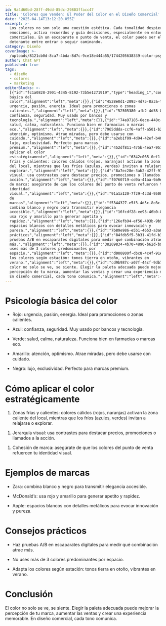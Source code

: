 ```yaml
---
id: 9a4d60bd-28ff-49dd-85dc-29803ffacc47
title: 'Colores que Venden: El Poder del Color en el Diseño Comercial'
date: '2025-04-14T13:12:20.055Z'
excerpt: >-
  Los colores no son solo una cuestión estética. Cada tonalidad despierta
  emociones, activa recuerdos y guía decisiones, especialmente en entornos
  comerciales. En un escaparate o punto de venta, el color puede ser el
  detonante entre entrar o seguir caminando.
category: Diseño
coverImage: >-
  /uploads/8121cb0d-8ca7-4bda-8d7c-9ce18e444a55/1744205638339-color-psychology.png
author: Chat GPT
published: true
tags:
  - diseño
  - colores
  - marketing
editorBlocks: >-
  [{"id":"fc1a0828-2901-4345-8192-73b5e1271919","type":"heading_1","content":"Psicología
  básica del
  color","alignment":"left","meta":{}},{"id":"4528e0d1-2093-4d75-8a3a-f74bcb83a126","type":"list_item","content":"Rojo:
  urgencia, pasión, energía. Ideal para promociones o zonas
  calientes.","alignment":"left","meta":{}},{"id":"52505380-afb2-4d58-8dc0-1667675ce452","type":"list_item","content":"Azul:
  confianza, seguridad. Muy usado por bancos y
  tecnología.","alignment":"left","meta":{}},{"id":"74a97185-6ece-448c-ad2a-58059f9bc013","type":"list_item","content":"Verde:
  salud, calma, naturaleza. Funciona bien en farmacias o marcas
  eco.","alignment":"left","meta":{}},{"id":"7965ddda-ccf6-4aff-a501-b23bbe873679","type":"list_item","content":"Amarillo:
  atención, optimismo. Atrae miradas, pero debe usarse con
  cuidado.","alignment":"left","meta":{}},{"id":"a2eb1f09-4d94-42ef-b40b-a4b6cfa675a0","type":"list_item","content":"Negro:
  lujo, exclusividad. Perfecto para marcas
  premium.","alignment":"left","meta":{}},{"id":"452df811-475b-4ea7-951d-7216daf0c063","type":"paragraph","content":"","alignment":"left","meta":{}},{"id":"ec62e044-f2c7-4af2-ae83-220caeb78445","type":"heading_1","content":"Cómo
  aplicar el color
  estratégicamente","alignment":"left","meta":{}},{"id":"6342c065-0ef1-4a2e-9bb3-fbf0edbe53e8","type":"ordered_list_item","content":"Zonas
  frías y calientes: colores cálidos (rojos, naranjas) activan la zona caliente
  del local, mientras que los fríos (azules, verdes) invitan a relajarse o
  explorar.","alignment":"left","meta":{}},{"id":"8a7ec28e-3ab2-42ff-979a-d68482d222fc","type":"ordered_list_item","content":"Jerarquía
  visual: usa contrastes para destacar precios, promociones o llamados a la
  acción.","alignment":"left","meta":{}},{"id":"f0760719-cd0a-41aa-9a9e-f85d7c502498","type":"ordered_list_item","content":"Cohesión
  de marca: asegúrate de que los colores del punto de venta refuercen tu
  identidad
  visual.","alignment":"left","meta":{}},{"id":"91a1a120-7f29-4c3d-9500-37060a5d1b8b","type":"paragraph","content":"","alignment":"left","meta":{}},{"id":"28cc0aed-f88b-4be7-8de1-3d23a01be0e1","type":"heading_1","content":"Ejemplos
  de
  marcas","alignment":"left","meta":{}},{"id":"f5344327-e5f3-4d5c-8e8c-45c90572bee9","type":"list_item","content":"Zara:
  combina blanco y negro para transmitir elegancia
  accesible.","alignment":"left","meta":{}},{"id":"16fcdf28-ee93-46b0-8289-2c3dca1b7fa0","type":"list_item","content":"McDonald’s:
  usa rojo y amarillo para generar apetito y
  rapidez.","alignment":"left","meta":{}},{"id":"126efb94-ef56-403b-9b90-a0f252e36bcd","type":"list_item","content":"Apple:
  espacios blancos con detalles metálicos para evocar innovación y
  pureza.","alignment":"left","meta":{}},{"id":"7b89e986-e5b1-4653-a3a8-a6778c4f3629","type":"paragraph","content":"","alignment":"left","meta":{}},{"id":"ab7cfd8c-11b1-4f36-98c3-9ad691c801e4","type":"heading_1","content":"Consejos
  prácticos","alignment":"left","meta":{}},{"id":"84fdb5f5-3b31-41fd-b316-660a6b66ad09","type":"list_item","content":"Haz
  pruebas A/B en escaparates digitales para medir qué combinación atrae
  más.","alignment":"left","meta":{}},{"id":"38209834-4b70-4890-b62d-b954f9928514","type":"list_item","content":"No
  uses más de 3 colores predominantes por
  espacio.","alignment":"left","meta":{}},{"id":"d000800f-dbc8-4c4f-91ef-a2817e19440f","type":"list_item","content":"Adapta
  los colores según estación: tonos tierra en otoño, vibrantes en
  verano.","alignment":"left","meta":{}},{"id":"cd9b987c-a07f-44cf-9db7-105a19129096","type":"paragraph","content":"","alignment":"left","meta":{}},{"id":"b6e298e1-b60f-45b1-8fe6-20ade313f28a","type":"heading_1","content":"Conclusión","alignment":"left","meta":{}},{"id":"3602e7bf-311d-40a7-a4d4-baae71ddb815","type":"paragraph","content":"El
  color no solo se ve, se siente. Elegir la paleta adecuada puede mejorar la
  percepción de tu marca, aumentar las ventas y crear una experiencia memorable.
  En diseño comercial, cada tono comunica.","alignment":"left","meta":{}}]
---
```

<h1>Psicología básica del color</h1>
<ul class="editor-list-ul"><li class="editor-list-li">Rojo: urgencia, pasión, energía. Ideal para promociones o zonas calientes.</li></ul>
<ul class="editor-list-ul"><li class="editor-list-li">Azul: confianza, seguridad. Muy usado por bancos y tecnología.</li></ul>
<ul class="editor-list-ul"><li class="editor-list-li">Verde: salud, calma, naturaleza. Funciona bien en farmacias o marcas eco.</li></ul>
<ul class="editor-list-ul"><li class="editor-list-li">Amarillo: atención, optimismo. Atrae miradas, pero debe usarse con cuidado.</li></ul>
<ul class="editor-list-ul"><li class="editor-list-li">Negro: lujo, exclusividad. Perfecto para marcas premium.</li></ul>
<p></p>
<h1>Cómo aplicar el color estratégicamente</h1>
<ol class="editor-list-ol"><li class="editor-list-li">Zonas frías y calientes: colores cálidos (rojos, naranjas) activan la zona caliente del local, mientras que los fríos (azules, verdes) invitan a relajarse o explorar.</li></ol>
<ol class="editor-list-ol"><li class="editor-list-li">Jerarquía visual: usa contrastes para destacar precios, promociones o llamados a la acción.</li></ol>
<ol class="editor-list-ol"><li class="editor-list-li">Cohesión de marca: asegúrate de que los colores del punto de venta refuercen tu identidad visual.</li></ol>
<p></p>
<h1>Ejemplos de marcas</h1>
<ul class="editor-list-ul"><li class="editor-list-li">Zara: combina blanco y negro para transmitir elegancia accesible.</li></ul>
<ul class="editor-list-ul"><li class="editor-list-li">McDonald’s: usa rojo y amarillo para generar apetito y rapidez.</li></ul>
<ul class="editor-list-ul"><li class="editor-list-li">Apple: espacios blancos con detalles metálicos para evocar innovación y pureza.</li></ul>
<p></p>
<h1>Consejos prácticos</h1>
<ul class="editor-list-ul"><li class="editor-list-li">Haz pruebas A/B en escaparates digitales para medir qué combinación atrae más.</li></ul>
<ul class="editor-list-ul"><li class="editor-list-li">No uses más de 3 colores predominantes por espacio.</li></ul>
<ul class="editor-list-ul"><li class="editor-list-li">Adapta los colores según estación: tonos tierra en otoño, vibrantes en verano.</li></ul>
<p></p>
<h1>Conclusión</h1>
<p>El color no solo se ve, se siente. Elegir la paleta adecuada puede mejorar la percepción de tu marca, aumentar las ventas y crear una experiencia memorable. En diseño comercial, cada tono comunica.</p>
